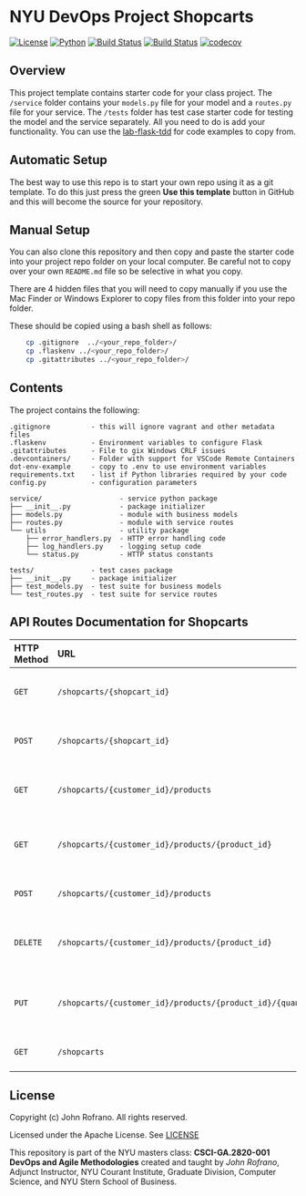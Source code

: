 # NYU DevOps Project Shopcarts

[![License](https://img.shields.io/badge/License-Apache_2.0-blue.svg)](https://opensource.org/licenses/Apache-2.0)
[![Python](https://img.shields.io/badge/Language-Python-blue.svg)](https://python.org/)
[![Build Status](https://github.com/DevopsShopcarts/shopcarts/actions/workflows/ci.yml/badge.svg)](https://github.com/DevopsShopcarts/shopcarts/actions)
[![Build Status](https://github.com/DevopsShopcarts/shopcarts/actions/workflows/bdd-tests.yml/badge.svg)](https://github.com/DevopsShopcarts/shopcarts/actions)
[![codecov](https://codecov.io/gh/DevopsShopcarts/shopcarts/branch/master/graph/badge.svg?token=I5TPOTMR9A)](https://codecov.io/gh/DevopsShopcarts/shopcarts)

## Overview

This project template contains starter code for your class project. The `/service` folder contains your `models.py` file for your model and a `routes.py` file for your service. The `/tests` folder has test case starter code for testing the model and the service separately. All you need to do is add your functionality. You can use the [lab-flask-tdd](https://github.com/nyu-devops/lab-flask-tdd) for code examples to copy from.

## Automatic Setup

The best way to use this repo is to start your own repo using it as a git template. To do this just press the green **Use this template** button in GitHub and this will become the source for your repository.

## Manual Setup

You can also clone this repository and then copy and paste the starter code into your project repo folder on your local computer. Be careful not to copy over your own `README.md` file so be selective in what you copy.

There are 4 hidden files that you will need to copy manually if you use the Mac Finder or Windows Explorer to copy files from this folder into your repo folder.

These should be copied using a bash shell as follows:

```bash
    cp .gitignore  ../<your_repo_folder>/
    cp .flaskenv ../<your_repo_folder>/
    cp .gitattributes ../<your_repo_folder>/
```

## Contents

The project contains the following:

```text
.gitignore          - this will ignore vagrant and other metadata files
.flaskenv           - Environment variables to configure Flask
.gitattributes      - File to gix Windows CRLF issues
.devcontainers/     - Folder with support for VSCode Remote Containers
dot-env-example     - copy to .env to use environment variables
requirements.txt    - list if Python libraries required by your code
config.py           - configuration parameters

service/                   - service python package
├── __init__.py            - package initializer
├── models.py              - module with business models
├── routes.py              - module with service routes
└── utils                  - utility package
    ├── error_handlers.py  - HTTP error handling code
    ├── log_handlers.py    - logging setup code
    └── status.py          - HTTP status constants

tests/              - test cases package
├── __init__.py     - package initializer
├── test_models.py  - test suite for business models
└── test_routes.py  - test suite for service routes
```

## API Routes Documentation for Shopcarts

| HTTP Method | URL | Description | Return
| :--- | :--- | :--- | :--- |
| `GET` | `/shopcarts/{shopcart_id}` | Get shopcart based on its id | Shopcart Object
| `POST` | `/shopcarts/{shopcart_id}` | Create a shopcart based on the data | Shopcart Object
| `GET` | `/shopcarts/{customer_id}/products` | Returns a list of all the shopcarts | List of Shopcart Objects
| `GET` | `/shopcarts/{customer_id}/products/{product_id}` | Get the product based on its product_id | Product Object
| `POST` | `/shopcarts/{customer_id}/products` | Create a Product on a Shopcart | Product Object
| `DELETE` | `/shopcarts/{customer_id}/products/{product_id}` | Delete the Product based on the product_id | 204 Status Code
| `PUT` | `/shopcarts/{customer_id}/products/{product_id}/{quantity}` | Update a Product based on the given quantity | Product Object
| `GET` | `/shopcarts` | Get all of the shopcarts | List of Shopcart Objects

## License

Copyright (c) John Rofrano. All rights reserved.

Licensed under the Apache License. See [LICENSE](LICENSE)

This repository is part of the NYU masters class: **CSCI-GA.2820-001 DevOps and Agile Methodologies** created and taught by *John Rofrano*, Adjunct Instructor, NYU Courant Institute, Graduate Division, Computer Science, and NYU Stern School of Business.
